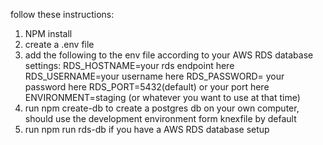 follow these instructions:

  1. NPM install
  2. create a .env file
  3. add the following to the env file according to your AWS RDS database settings:
    RDS_HOSTNAME=your rds endpoint here
    RDS_USERNAME=your username here
    RDS_PASSWORD= your password here
    RDS_PORT=5432(default) or your port here
    ENVIRONMENT=staging (or whatever you want to use at that time)
  4. run npm create-db to create a postgres db on your own computer, should use the     development environment form knexfile by default
  5. run npm run rds-db if you have a AWS RDS database setup
